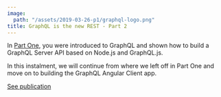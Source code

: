 ```yaml
---
image:
  path: "/assets/2019-03-26-p1/graphql-logo.png"
title: GraphQL is the new REST - Part 2
---
```


In [Part One](https://www.bhaidar.dev/2019/03/graphql-is-the-new-rest-part1), you were introduced to GraphQL and shown how to build a GraphQL Server API based on Node.js and GraphQL.js.

In this instalment, we will continue from where we left off in Part One and move on to building the GraphQL Angular Client app.

[See publication](https://medium.com/@thisdotmedia/graphql-is-the-new-rest-part-2-56d6b63fa824)
